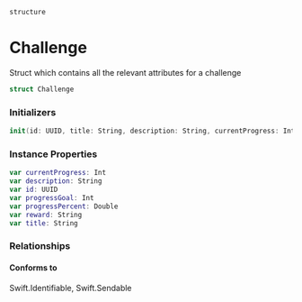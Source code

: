 `structure`

# Challenge
Struct which contains all the relevant attributes for a challenge

```swift
struct Challenge
```

### Initializers
```swift
init(id: UUID, title: String, description: String, currentProgress: Int, progressGoal: Int, reward: String)
```

### Instance Properties
```swift
var currentProgress: Int
var description: String
var id: UUID
var progressGoal: Int
var progressPercent: Double
var reward: String
var title: String
```

### Relationships
#### Conforms to
Swift.Identifiable, Swift.Sendable
